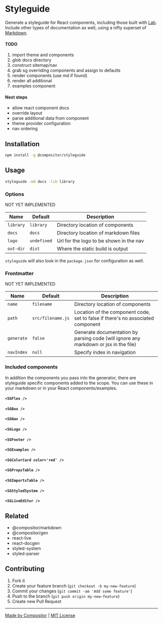 # Styleguide

Generate a styleguide for React components, including those built with [Lab](https://compositor.io/lab).
Include other types of documentation as well, using a nifty superset of [Markdown](https://github.com/c8r/markdown).

#### TODO

1. import theme and components
1. glob docs directory
1. construct sitemap/nav
1. grab sg overriding components and assign to defaults
1. render components (use md if found)
1. render all additional
1. examples component

#### Next steps

- allow react component docs
- override layout
- parse additional data from component
- theme provider configuration
- nav ordering

## Installation

```bash
npm install -g @compositor/styleguide
```

## Usage

```sh
styleguide -md docs -lib library
```

### Options

NOT YET IMPLEMENTED

| Name | Default | Description |
| ---- | ------- | ----------- |
| `library` | `library` | Directory location of components |
| `docs` | `docs` | Directory location of markdown files |
| `logo` | `undefined` | Url for the logo to be shown in the nav |
| `out-dir` | `dist` | Where the static build is output |

`styleguide` will also look in the `package.json` for configuration as well.

### Frontmatter

NOT YET IMPLEMENTED

| Name | Default | Description |
| ---- | ------- | ----------- |
| `name` | `filename` | Directory location of components |
| `path` | `src/filename.js` | Location of the component code, set to false if there's no associated component |
| `generate` | `false` | Generate documentation by parsing code (will ignore any markdown or jsx in the file) |
| `navIndex` | `null` | Specify index in navigation |

### Included components

In addition the components you pass into the generator, there are styleguide specific components added to the scope.
You can use these in your markdown or in your React components/examples.

#### `<SGFlex />`

#### `<SGBox />`

#### `<SGNav />`

#### `<SGLogo />`

#### `<SGFooter />`

#### `<SGExamples />`

#### `<SGColorCard color='red' />`

#### `<SGPropsTable />`

#### `<SGImportsTable />`

#### `<SGStyledSystem />`

#### `<SGLiveEditor />`

## Related

- @compositor/markdown
- @compositor/gen
- react-live
- react-docgen
- styled-system
- styled-parser

## Contributing

1. Fork it
2. Create your feature branch (`git checkout -b my-new-feature`)
3. Commit your changes (`git commit -am 'Add some feature'`)
4. Push to the branch (`git push origin my-new-feature`)
5. Create new Pull Request

---

[Made by Compositor](https://compositor.io/)
|
[MIT License](license)
